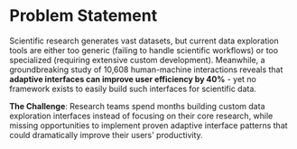 # Problem Statement

Scientific research generates vast datasets, but current data exploration tools are either too generic (failing to handle scientific workflows) or too specialized (requiring extensive custom development). Meanwhile, a groundbreaking study of 10,608 human-machine interactions reveals that **adaptive interfaces can improve user efficiency by 40%** - yet no framework exists to easily build such interfaces for scientific data.

**The Challenge**: Research teams spend months building custom data exploration interfaces instead of focusing on their core research, while missing opportunities to implement proven adaptive interface patterns that could dramatically improve their users' productivity.
